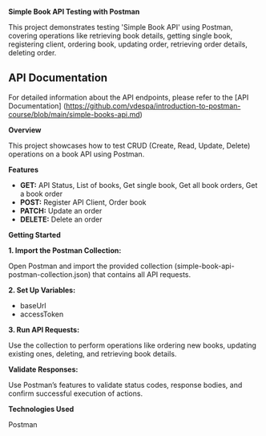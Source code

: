 **Simple Book API Testing with Postman** 

This project demonstrates testing 'Simple Book API' using Postman, covering operations like retrieving book details, getting single book, registering client, ordering book, updating order, retrieving order details, deleting order.

## API Documentation

For detailed information about the API endpoints, please refer to the [API Documentation] (https://github.com/vdespa/introduction-to-postman-course/blob/main/simple-books-api.md)

**Overview**

This project showcases how to test CRUD (Create, Read, Update, Delete) operations on a book API using Postman.

**Features**

- **GET:** API Status, List of books, Get single book, Get all book orders, Get a book order 
- **POST:** Register API Client, Order book
- **PATCH:** Update an order 
- **DELETE:** Delete an order

**Getting Started**

**1. Import the Postman Collection:**

Open Postman and import the provided collection (simple-book-api-postman-collection.json) that contains all API requests.

**2. Set Up Variables:**

- baseUrl
- accessToken

**3. Run API Requests:**
   
Use the collection to perform operations like ordering new books, updating existing ones, deleting, and retrieving book details.

**Validate Responses:**

Use Postman’s features to validate status codes, response bodies, and confirm successful execution of actions.

**Technologies Used**

Postman
